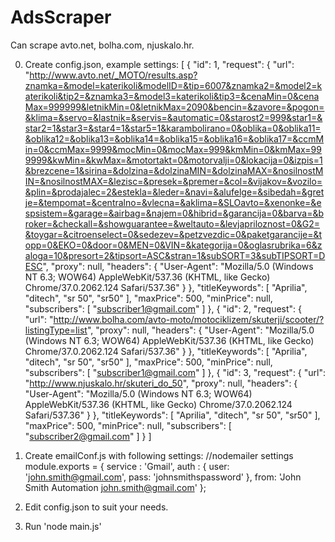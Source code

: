 
AdsScraper
============

Can scrape avto.net, bolha.com, njuskalo.hr.


0. Create config.json, example settings:
    [
        {
            "id": 1,
            "request": {
                "url": "http://www.avto.net/_MOTO/results.asp?znamka=&model=katerikoli&modelID=&tip=6007&znamka2=&model2=katerikoli&tip2=&znamka3=&model3=katerikoli&tip3=&cenaMin=0&cenaMax=999999&letnikMin=0&letnikMax=2090&bencin=&zavore=&pogon=&klima=&servo=&lastnik=&servis=&automatic=0&starost2=999&star1=&star2=1&star3=&star4=1&star5=1&karambolirano=0&oblika=0&oblika11=&oblika12=&oblika13=&oblika14=&oblika15=&oblika16=&oblika17=&ccmMin=0&ccmMax=9999&mocMin=0&mocMax=999&kmMin=0&kmMax=999999&kwMin=&kwMax=&motortakt=0&motorvalji=0&lokacija=0&izpis=1&brezcene=1&sirina=&dolzina=&dolzinaMIN=&dolzinaMAX=&nosilnostMIN=&nosilnostMAX=&lezisc=&presek=&premer=&col=&vijakov=&vozilo=&plin=&prodajalec=2&estekla=&leder=&navi=&alufelge=&sibedah=&gretje=&tempomat=&centralno=&vlecna=&aklima=&SLOavto=&xenonke=&espsistem=&garage=&airbag=&najem=0&hibrid=&garancija=0&barva=&broker=&checkall=&showguarantee=&weltauto=&levjapriloznost=0&G2=&toygar=&citroenselect=0&sedezev=&petzvezdic=0&paketgarancije=&topp=0&EKO=0&door=0&MEN=0&VIN=&kategorija=0&oglasrubrika=6&zaloga=10&presort=2&tipsort=ASC&stran=1&subSORT=3&subTIPSORT=DESC",
                "proxy": null,
                "headers": {
                    "User-Agent": "Mozilla/5.0 (Windows NT 6.3; WOW64) AppleWebKit/537.36 (KHTML, like Gecko) Chrome/37.0.2062.124 Safari/537.36"
                }
            },
            "titleKeywords": [
                "Aprilia",
                "ditech",
                "sr 50",
                "sr50"
            ],
            "maxPrice": 500,
            "minPrice": null,
            "subscribers": [
                "subscriber1@gmail.com"
            ]
        },
        {
            "id": 2,
            "request": {
                "url": "http://www.bolha.com/avto-moto/motociklizem/skuterji/scooter/?listingType=list",
                "proxy": null,
                "headers": {
                    "User-Agent": "Mozilla/5.0 (Windows NT 6.3; WOW64) AppleWebKit/537.36 (KHTML, like Gecko) Chrome/37.0.2062.124 Safari/537.36"
                }
            },
            "titleKeywords": [
                "Aprilia",
                "ditech",
                "sr 50",
                "sr50"
            ],
            "maxPrice": 500,
            "minPrice": null,
            "subscribers": [
                "subscriber1@gmail.com"
            ]
        },
        {
            "id": 3,
            "request": {
                "url": "http://www.njuskalo.hr/skuteri_do_50",
                "proxy": null,
                "headers": {
                    "User-Agent": "Mozilla/5.0 (Windows NT 6.3; WOW64) AppleWebKit/537.36 (KHTML, like Gecko) Chrome/37.0.2062.124 Safari/537.36"
                }
            },
            "titleKeywords": [
                "Aprilia",
                "ditech",
                "sr 50",
                "sr50"
            ],
            "maxPrice": 500,
            "minPrice": null,
            "subscribers": [
                "subscriber2@gmail.com"
            ]
        }
    ]
    
1. Create emailConf.js with following settings:
    //nodemailer settings
    module.exports = {
        service : 'Gmail',
        auth : {
            user: 'john.smith@gmail.com',
            pass: 'johnsmithspassword'
        },
        from: 'John Smith Automation <john.smith@gmail.com>'
    };
    
2. Edit config.json to suit your needs.

3. Run 'node main.js'